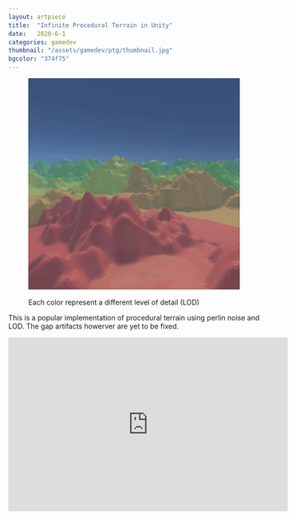 ```yaml
---
layout: artpiece
title:  "Infinite Procedural Terrain in Unity"
date:   2020-6-1
categories: gamedev
thumbnail: "/assets/gamedev/ptg/thumbnail.jpg"
bgcolor: "374f75"
---
```


<figure class="center-fit">
  <img src="/assets/gamedev/ptg/thumbnail.jpg"/>
  <figcaption>
    <p>Each color represent a different level of detail (LOD)</p>
  </figcaption>
</figure>

This is a popular implementation of procedural terrain using perlin noise and LOD. The gap artifacts howerver are yet to be fixed. 

<div class="video-responsive">
<iframe width="560" height="349" src="https://www.youtube.com/embed/Zfw04AuMZsQ" frameborder="0" allow="accelerometer; autoplay; encrypted-media; gyroscope; picture-in-picture" allowfullscreen></iframe>
</div>





